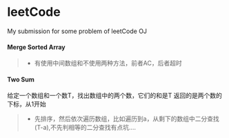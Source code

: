 leetCode
========

My submission for some problem of leetCode OJ

#### Merge Sorted Array
>  * 有使用中间数组和不使用两种方法，前者AC，后者超时

#### Two Sum
给定一个数组和一个数T，找出数组中的两个数，它们的和是T
返回的是两个数的下标，从1开始
> * 先排序，然后依次遍历数组，比如遍历到a，从剩下的数组中二分查找(T-a),不先判相等的二分查找有点坑....
